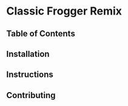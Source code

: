 # Classic Frogger Remix

## Table of Contents


## Installation

## Instructions



## Contributing

